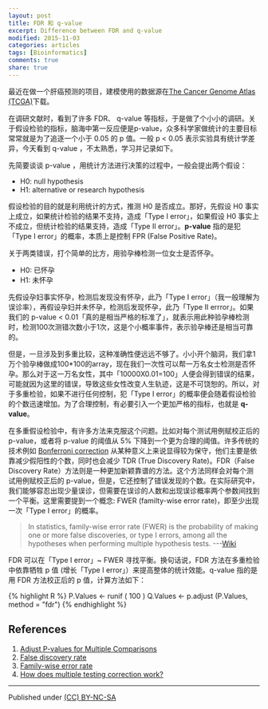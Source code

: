 ```yaml
---
layout: post
title: FDR 和 q-value
excerpt: Difference between FDR and q-value
modified: 2015-11-03
categories: articles
tags: [Bioinformatics]
comments: true
share: true
---
```



最近在做一个肝癌预测的项目，建模使用的数据源在[The Cancer Genome Atlas (TCGA)](https://tcga-data.nci.nih.gov/tcga/tcgaHome2.jsp)下载。

在调研文献时，看到了许多 FDR、 q-value 等指标，于是做了个小小的调研。关于假设检验的指标，脑海中第一反应便是p-value，众多科学家做统计的主要目标常常就是为了追逐一个小于 0.05 的 p 值。一般 p < 0.05 表示实验具有统计学差异，今天看到 q-value ，不太熟悉，学习并记录如下。

先简要谈谈 p-value ，用统计方法进行决策的过程中，一般会提出两个假设：

* H0: null hypothesis
* H1: alternative or research hypothesis

假设检验的目的就是利用统计的方式，推测 H0 是否成立。那好，先假设 H0 事实上成立，如果统计检验的结果不支持，造成「Type I error」，如果假设 H0 事实上不成立，但统计检验的结果支持，造成「Type II error」。**p-value** 指的是犯「Type I error」的概率，本质上是控制 FPR (False Positive Rate)。

关于两类错误，打个简单的比方，用验孕棒检测一位女士是否怀孕。

* H0: 已怀孕
* H1: 未怀孕

先假设孕妇事实怀孕，检测后发现没有怀孕，此乃「Type I error」（我一般理解为误诊率），再假设孕妇并未怀孕，检测后发现怀孕，此乃「Type II errror」。如果我们的 p-value < 0.01「真的是相当严格的标准了」，就表示用此种验孕棒检测时，检测100次测错次数小于1次，这是个小概率事件，表示验孕棒还是相当可靠的。

但是，一旦涉及到多重比较，这种准确性便远远不够了。小小开个脑洞，我们拿1万个验孕棒做成100*100的array，现在我们一次性可以帮一万名女士检测是否怀孕。那么对于这一万名女性，其中「10000X0.01=100」人便会得到错误的结果，可能就因为这里的错误，导致这些女性改变人生轨迹，这是不可饶恕的。所以，对于多重检验，如果不进行任何控制，犯「Type I error」的概率便会随着假设检验的个数迅速增加。为了合理控制，有必要引入一个更加严格的指标，也就是 **q-value**。

在多重假设检验中，有许多方法来克服这个问题。比如对每个测试用例赋校正后的 p-value，或者将 p-value 的阈值从 5% 下降到一个更为合理的阈值。许多传统的技术例如 [Bonferroni correction](https://en.wikipedia.org/wiki/Bonferroni_correction) 从某种意义上来说显得较为保守，他们主要是依靠减少假阳性的个数，同时也会减少 TDR (True Discovery Rate)。FDR（False Discovery Rate）方法则是一种更加新颖靠谱的方法。这个方法同样会对每个测试用例赋校正后的 p-value，但是，它还控制了错误发现的个数。在实际研究中，我们能够容忍出现少量误诊，但需要在误诊的人数和出现误诊概率两个参数间找到一个平衡。这里需要提到一个概念: FWER (familty-wise error rate)，即至少出现一次「Type I error」的概率。

>  In statistics, family-wise error rate (FWER) is the probability of making one or more false discoveries, or type I errors, among all the hypotheses when performing multiple hypothesis tests. 			---[Wiki](https://en.wikipedia.org/wiki/Familywise_error_rate)

FDR 可以在「Type I error」~ FWER 寻找平衡。换句话说，FDR 方法在多重检验中依靠牺牲 p 值 (增长「Type I error」）来提高整体的统计效能。q-value 指的是用 FDR 方法校正后的 p 值，计算方法如下：

{% highlight R %}
P.Values ​​<- runif ( 100 )
Q.Values <- p.adjust (P.Values, method = "fdr")
{% endhighlight %}

## References
1. [Adjust P-values for Multiple Comparisons](https://stat.ethz.ch/R-manual/R-devel/library/stats/html/p.adjust.html)
2. [False discovery rate](https://en.wikipedia.org/wiki/False_discovery_rate)
3. [Family-wise error rate](https://en.wikipedia.org/wiki/Familywise_error_rate)
4. [How does multiple testing correction work?](http://www.nature.com/nbt/journal/v27/n12/full/nbt1209-1135.html)

---
Published under <a rel="license" href="http://creativecommons.org/licenses/by-nc-sa/3.0/">(CC) BY-NC-SA </a>
